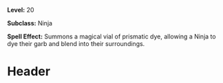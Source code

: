 <!-- TITLE: Skill: Summon Prismatic Dye -->
<!-- SUBTITLE:  -->

**Level:** 20

**Subclass:** Ninja

**Spell Effect:** Summons a magical vial of prismatic dye, allowing a Ninja to dye their garb and blend into their surroundings.

# Header